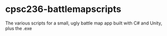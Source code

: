 # cpsc236-battlemapscripts
The various scripts for a small, ugly battle map app built with C# and Unity, plus the .exe
